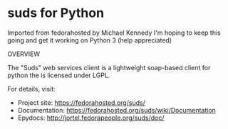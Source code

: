 suds for Python
===========

Imported from fedorahosted by Michael Kennedy
I'm hoping to keep this going and get it working on Python 3
(help appreciated)

OVERVIEW

The "Suds" web services client is a lightweight soap-based client for python
the is licensed under LGPL.

For details, visit:

  * Project site: https://fedorahosted.org/suds/
  * Documentation: https://fedorahosted.org/suds/wiki/Documentation
  * Epydocs: http://jortel.fedorapeople.org/suds/doc/

